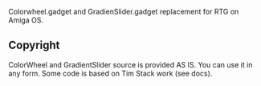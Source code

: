Colorwheel.gadget and GradienSlider.gadget replacement for RTG on Amiga OS.

Copyright
---------
ColorWheel and GradientSlider source is provided AS IS. You can use it in any form.
Some code is based on Tim Stack work (see docs).
